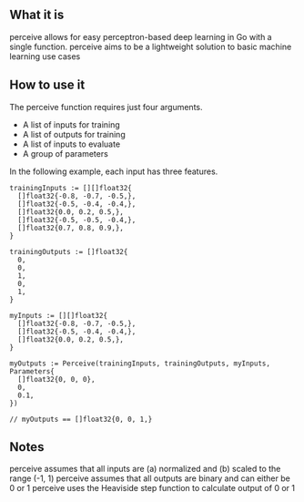 ## What it is
perceive allows for easy perceptron-based deep learning in Go with a single function. perceive aims to be a lightweight solution to basic machine learning use cases

## How to use it
The perceive function requires just four arguments.
- A list of inputs for training
- A list of outputs for training
- A list of inputs to evaluate
- A group of parameters

In the following example, each input has three features.
```golang
trainingInputs := [][]float32{
  []float32{-0.8, -0.7, -0.5,},
  []float32{-0.5, -0.4, -0.4,},
  []float32{0.0, 0.2, 0.5,},
  []float32{-0.5, -0.5, -0.4,},
  []float32{0.7, 0.8, 0.9,},
}

trainingOutputs := []float32{
  0,
  0,
  1,
  0,
  1,
}

myInputs := [][]float32{
  []float32{-0.8, -0.7, -0.5,},
  []float32{-0.5, -0.4, -0.4,},
  []float32{0.0, 0.2, 0.5,},
}

myOutputs := Perceive(trainingInputs, trainingOutputs, myInputs, Parameters{
  []float32{0, 0, 0},
  0,
  0.1,
})

// myOutputs == []float32{0, 0, 1,}
```

## Notes
perceive assumes that all inputs are (a) normalized and (b) scaled to the range (-1, 1)
perceive assumes that all outputs are binary and can either be 0 or 1
perceive uses the Heaviside step function to calculate output of 0 or 1
